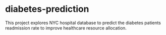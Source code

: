 # diabetes-prediction
This project explores NYC hospital database to predict the diabetes patients readmission rate to improve healthcare resource allocation. 

